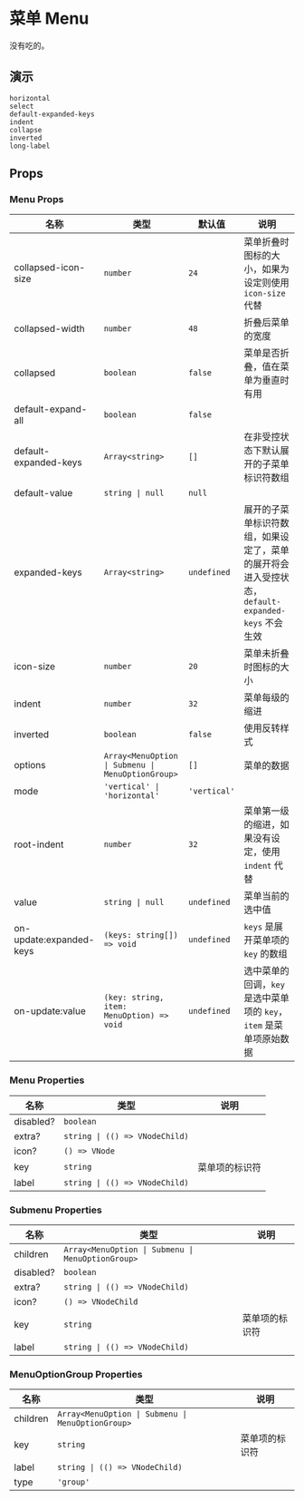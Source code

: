 # 菜单 Menu

没有吃的。

<!--single-column-->

## 演示

```demo
horizontal
select
default-expanded-keys
indent
collapse
inverted
long-label
```

## Props

### Menu Props

| 名称 | 类型 | 默认值 | 说明 |
| --- | --- | --- | --- |
| collapsed-icon-size | `number` | `24` | 菜单折叠时图标的大小，如果为设定则使用 `icon-size` 代替 |
| collapsed-width | `number` | `48` | 折叠后菜单的宽度 |
| collapsed | `boolean` | `false` | 菜单是否折叠，值在菜单为垂直时有用 |
| default-expand-all | `boolean` | `false` |  |
| default-expanded-keys | `Array<string>` | `[]` | 在非受控状态下默认展开的子菜单标识符数组 |
| default-value | `string \| null` | `null` |  |
| expanded-keys | `Array<string>` | `undefined` | 展开的子菜单标识符数组，如果设定了，菜单的展开将会进入受控状态，`default-expanded-keys` 不会生效 |
| icon-size | `number` | `20` | 菜单未折叠时图标的大小 |
| indent | `number` | `32` | 菜单每级的缩进 |
| inverted | `boolean` | `false` | 使用反转样式 |
| options | `Array<MenuOption \| Submenu \| MenuOptionGroup>` | `[]` | 菜单的数据 |
| mode | `'vertical' \| 'horizontal'` | `'vertical'` |  |
| root-indent | `number` | `32` | 菜单第一级的缩进，如果没有设定，使用 `indent` 代替 |
| value | `string \| null` | `undefined` | 菜单当前的选中值 |
| on-update:expanded-keys | `(keys: string[]) => void` | `undefined` | `keys` 是展开菜单项的 `key` 的数组 |
| on-update:value | `(key: string, item: MenuOption) => void` | `undefined` | 选中菜单的回调，`key` 是选中菜单项的 `key`，`item` 是菜单项原始数据 |

### Menu Properties

| 名称      | 类型                           | 说明           |
| --------- | ------------------------------ | -------------- |
| disabled? | `boolean`                      |                |
| extra?    | `string \| (() => VNodeChild)` |                |
| icon?     | `() => VNode`                  |                |
| key       | `string`                       | 菜单项的标识符 |
| label     | `string \| (() => VNodeChild)` |                |

### Submenu Properties

| 名称 | 类型 | 说明 |
| --- | --- | --- |
| children | `Array<MenuOption \| Submenu \| MenuOptionGroup>` |  |
| disabled? | `boolean` |  |
| extra? | `string \| (() => VNodeChild)` |  |
| icon? | `() => VNodeChild` |  |
| key | `string` | 菜单项的标识符 |
| label | `string \| (() => VNodeChild)` |  |

### MenuOptionGroup Properties

| 名称 | 类型 | 说明 |
| --- | --- | --- |
| children | `Array<MenuOption \| Submenu \| MenuOptionGroup>` |  |
| key | `string` | 菜单项的标识符 |
| label | `string \| (() => VNodeChild)` |  |
| type | `'group'` |  |
